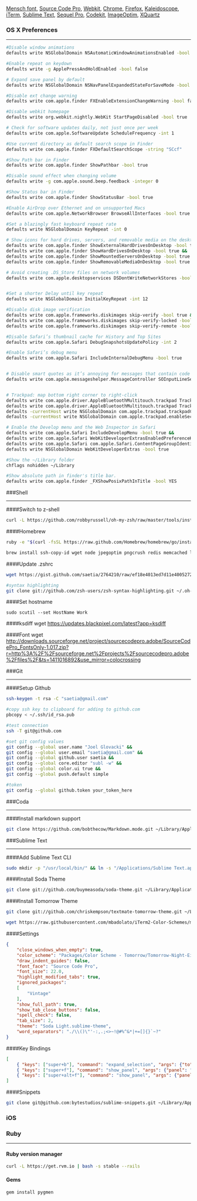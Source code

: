 [Mensch font](http://robey.lag.net/2010/06/21/mensch-font.html), 
[Source Code Pro](http://sourceforge.net/projects/sourcecodepro.adobe/files/),
[Webkit](http://webkit.org),
[Chrome](http://google.com/chrome),
[Firefox](http://firefox.com),
[Kaleidoscope](http://www.kaleidoscopeapp.com),
[iTerm](http://iterm2.com),
[Sublime Text](http://www.sublimetext.com/dev),
[Sequel Pro](http://nightly.sequelpro.com),
[Codekit](http://incident57.com/codekit/),
[ImageOptim](http://imageoptim.com),
[XQuartz](http://xquartz.macosforge.org/trac/wiki)

### OS X Preferences

---

```bash
#Disable window animations
defaults write NSGlobalDomain NSAutomaticWindowAnimationsEnabled -bool false

#Enable repeat on keydown
defaults write -g ApplePressAndHoldEnabled -bool false

# Expand save panel by default
defaults write NSGlobalDomain NSNavPanelExpandedStateForSaveMode -bool true

#Disable ext change warning
defaults write com.apple.finder FXEnableExtensionChangeWarning -bool false

#Disable webkit homepage
defaults write org.webkit.nightly.WebKit StartPageDisabled -bool true

# Check for software updates daily, not just once per week
defaults write com.apple.SoftwareUpdate ScheduleFrequency -int 1

#Use current directory as default search scope in Finder
defaults write com.apple.finder FXDefaultSearchScope -string "SCcf"

#Show Path bar in Finder
defaults write com.apple.finder ShowPathbar -bool true

#Disable sound effect when changing volume 
defaults write -g com.apple.sound.beep.feedback -integer 0

#Show Status bar in Finder
defaults write com.apple.finder ShowStatusBar -bool true

#Enable AirDrop over Ethernet and on unsupported Macs
defaults write com.apple.NetworkBrowser BrowseAllInterfaces -bool true

#Set a blazingly fast keyboard repeat rate
defaults write NSGlobalDomain KeyRepeat -int 0

# Show icons for hard drives, servers, and removable media on the desktop
defaults write com.apple.finder ShowExternalHardDrivesOnDesktop -bool true &&
defaults write com.apple.finder ShowHardDrivesOnDesktop -bool true &&
defaults write com.apple.finder ShowMountedServersOnDesktop -bool true &&
defaults write com.apple.finder ShowRemovableMediaOnDesktop -bool true

# Avoid creating .DS_Store files on network volumes
defaults write com.apple.desktopservices DSDontWriteNetworkStores -bool true


#Set a shorter Delay until key repeat
defaults write NSGlobalDomain InitialKeyRepeat -int 12

#Disable disk image verification
defaults write com.apple.frameworks.diskimages skip-verify -bool true &&
defaults write com.apple.frameworks.diskimages skip-verify-locked -bool true &&
defaults write com.apple.frameworks.diskimages skip-verify-remote -bool true

#Disable Safari’s thumbnail cache for History and Top Sites
defaults write com.apple.Safari DebugSnapshotsUpdatePolicy -int 2

#Enable Safari’s debug menu
defaults write com.apple.Safari IncludeInternalDebugMenu -bool true


# Disable smart quotes as it’s annoying for messages that contain code
defaults write com.apple.messageshelper.MessageController SOInputLineSettings -dict-add "automaticQuoteSubstitutionEnabled" -bool false


# Trackpad: map bottom right corner to right-click
defaults write com.apple.driver.AppleBluetoothMultitouch.trackpad TrackpadCornerSecondaryClick -int 2 &&
defaults write com.apple.driver.AppleBluetoothMultitouch.trackpad TrackpadRightClick -bool true &&
defaults -currentHost write NSGlobalDomain com.apple.trackpad.trackpadCornerClickBehavior -int 1 &&
defaults -currentHost write NSGlobalDomain com.apple.trackpad.enableSecondaryClick -bool true

# Enable the Develop menu and the Web Inspector in Safari
defaults write com.apple.Safari IncludeDevelopMenu -bool true &&
defaults write com.apple.Safari WebKitDeveloperExtrasEnabledPreferenceKey -bool true &&
defaults write com.apple.Safari com.apple.Safari.ContentPageGroupIdentifier.WebKit2DeveloperExtrasEnabled -bool true &&
defaults write NSGlobalDomain WebKitDeveloperExtras -bool true

#Show the ~/Library folder
chflags nohidden ~/Library

#Show absolute path in finder's title bar. 
defaults write com.apple.finder _FXShowPosixPathInTitle -bool YES

```

###Shell

---

####Switch to z-shell

```bash
curl -L https://github.com/robbyrussell/oh-my-zsh/raw/master/tools/install.sh | sh
```



####Homebrew


```bash
ruby -e "$(curl -fsSL https://raw.github.com/Homebrew/homebrew/go/install)"
```

```bash
brew install ssh-copy-id wget node jpegoptim pngcrush redis memcached libmemcached colordiff imagemagick icoutils ack
```


####Update .zshrc

```bash
wget https://gist.github.com/saetia/2764210/raw/ef18e4013ed7d11e400527268bfaff0b7b0e4a70/.zshrc -O ~/.zshrc

#syntax highlighting
git clone git://github.com/zsh-users/zsh-syntax-highlighting.git ~/.oh-my-zsh/custom/plugins/zsh-syntax-highlighting
```

####Set hostname

`sudo scutil --set HostName Work`

####ksdiff
wget https://updates.blackpixel.com/latest?app=ksdiff

####Font
wget http://downloads.sourceforge.net/project/sourcecodepro.adobe/SourceCodePro_FontsOnly-1.017.zip?r=http%3A%2F%2Fsourceforge.net%2Fprojects%2Fsourcecodepro.adobe%2Ffiles%2F&ts=1411016892&use_mirror=colocrossing


###Git

---

####Setup Github

```bash
ssh-keygen -t rsa -C "saetia@gmail.com"

#copy ssh key to clipboard for adding to github.com
pbcopy < ~/.ssh/id_rsa.pub

#test connection
ssh -T git@github.com

#set git config values
git config --global user.name "Joel Glovacki" && 
git config --global user.email "saetia@gmail.com" &&
git config --global github.user saetia && 
git config --global core.editor "subl -w" &&
git config --global color.ui true &&
git config --global push.default simple

#token
git config --global github.token your_token_here
```

###Coda

---

####Install markdown support

```bash
git clone https://github.com/bobthecow/Markdown.mode.git ~/Library/Application\ Support/Coda\ 2/modes/Markdown.mode
```

###Sublime Text

---

####Add Sublime Text CLI

```bash
sudo mkdir -p "/usr/local/bin/" && ln -s "/Applications/Sublime Text.app/Contents/SharedSupport/bin/subl" "/usr/local/bin/subl"
```


####Install Soda Theme

```bash
git clone git://github.com/buymeasoda/soda-theme.git ~/Library/Application\ Support/Sublime\ Text\ 3/Packages/Theme\ -\ Soda
```

####Install Tomorrow Theme

```bash
git clone git://github.com/chriskempson/textmate-tomorrow-theme.git ~/Library/Application\ Support/Sublime\ Text\ 3/Packages/Color\ Scheme\ -\ Tomorrow
```

```bash
wget https://raw.githubusercontent.com/mbadolato/iTerm2-Color-Schemes/master/schemes/Tomorrow%20Night%20Eighties.itermcolors -O ~/Downloads/Tomorrow\ Night\ Eighties.itermcolors && open ~/Downloads/Tomorrow\ Night\ Eighties.itermcolors
```

####Settings


```json
{
	"close_windows_when_empty": true,
	"color_scheme": "Packages/Color Scheme - Tomorrow/Tomorrow-Night-Eighties.tmTheme",
	"draw_indent_guides": false,
	"font_face": "Source Code Pro",
	"font_size": 22.0,
	"highlight_modified_tabs": true,
	"ignored_packages":
	[
		"Vintage"
	],
	"show_full_path": true,
	"show_tab_close_buttons": false,
	"spell_check": false,
	"tab_size": 2,
	"theme": "Soda Light.sublime-theme",
	"word_separators": "./\\()\"'-:,.;<>~!@#%^&*|+=[]{}`~?"
}

```

####Key Bindings


```json
[
	{ "keys": ["super+b"], "command": "expand_selection", "args": {"to": "brackets"} },
	{ "keys": ["super+f"], "command": "show_panel", "args": {"panel": "replace"} },
	{ "keys": ["super+alt+f"], "command": "show_panel", "args": {"panel": "find"} }
]
```


####Snippets

```bash
git clone git@github.com:bytestudios/sublime-snippets.git ~/Library/Application\ Support/Sublime\ Text\ 3/Packages/Byte
```



### iOS






### Ruby

---

#### Ruby version manager

```bash
curl -L https://get.rvm.io | bash -s stable --rails
```


#### Gems
```
gem install pygmen